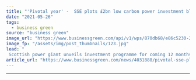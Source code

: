```yaml
---
title: "'Pivotal year' -  SSE plots £2bn low carbon power investment blitz in 2021/22"
date: "2021-05-26"
tags: 
  - business green
source: "business green"
image_url: "https://www.businessgreen.com/api/v1/wps/870db68/e86c5230-2e52-4147-9788-408fad75586f/3/FY-Results-2021-2-185x114.jpg"
image_fp: "/assets/img/post_thumbnails/123.jpg"
lead: "
 Scottish power giant unveils investment programme for coming 12 months as it posts a rise in profits during pandemic year ..."
article_url: "https://www.businessgreen.com/news/4031888/pivotal-sse-plots-gbp2bn-low-carbon-power-investment-blitz-2021-22"
---
```


---
